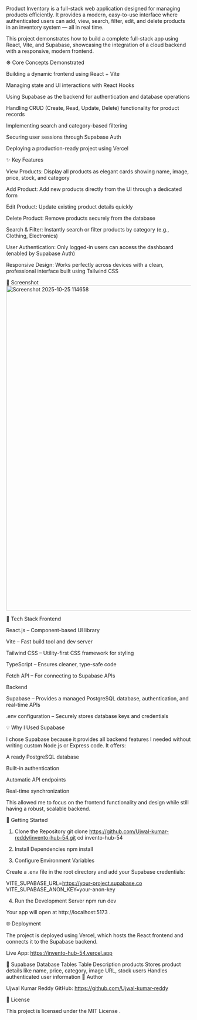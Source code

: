 Product Inventory is a full-stack web application designed for managing products efficiently.
It provides a modern, easy-to-use interface where authenticated users can add, view, search, filter, edit, and delete products in an inventory system — all in real time.

This project demonstrates how to build a complete full-stack app using React, Vite, and Supabase, showcasing the integration of a cloud backend with a responsive, modern frontend.

⚙️ Core Concepts Demonstrated

Building a dynamic frontend using React + Vite

Managing state and UI interactions with React Hooks

Using Supabase as the backend for authentication and database operations

Handling CRUD (Create, Read, Update, Delete) functionality for product records

Implementing search and category-based filtering

Securing user sessions through Supabase Auth

Deploying a production-ready project using Vercel

✨ Key Features

View Products: Display all products as elegant cards showing name, image, price, stock, and category

Add Product: Add new products directly from the UI through a dedicated form

Edit Product: Update existing product details quickly

Delete Product: Remove products securely from the database

Search & Filter: Instantly search or filter products by category (e.g., Clothing, Electronics)

User Authentication: Only logged-in users can access the dashboard (enabled by Supabase Auth)

Responsive Design: Works perfectly across devices with a clean, professional interface built using Tailwind CSS

📸 Screenshot
<img width="1828" height="885" alt="Screenshot 2025-10-25 114658" src="https://github.com/user-attachments/assets/c19327a6-16e2-41f4-ae64-3b60c79daf80" />


🧰 Tech Stack
Frontend

React.js – Component-based UI library

Vite – Fast build tool and dev server

Tailwind CSS – Utility-first CSS framework for styling

TypeScript – Ensures cleaner, type-safe code

Fetch API – For connecting to Supabase APIs

Backend

Supabase – Provides a managed PostgreSQL database, authentication, and real-time APIs

.env configuration – Securely stores database keys and credentials

💡 Why I Used Supabase

I chose Supabase because it provides all backend features I needed without writing custom Node.js or Express code.
It offers:

A ready PostgreSQL database

Built-in authentication

Automatic API endpoints

Real-time synchronization

This allowed me to focus on the frontend functionality and design while still having a robust, scalable backend.

🚀 Getting Started
1. Clone the Repository
git clone https://github.com/Ujwal-kumar-reddy/invento-hub-54.git
cd invento-hub-54

2. Install Dependencies
npm install

3. Configure Environment Variables

Create a .env file in the root directory and add your Supabase credentials:

VITE_SUPABASE_URL=https://your-project.supabase.co
VITE_SUPABASE_ANON_KEY=your-anon-key

4. Run the Development Server
npm run dev


Your app will open at http://localhost:5173
.

🌐 Deployment

The project is deployed using Vercel, which hosts the React frontend and connects it to the Supabase backend.

Live App:  https://invento-hub-54.vercel.app

📡 Supabase Database Tables
Table	Description
products	Stores product details like name, price, category, image URL, stock
users	Handles authenticated user information
👤 Author

Ujwal Kumar Reddy
GitHub:  https://github.com/Ujwal-kumar-reddy

📄 License

This project is licensed under the MIT License .
